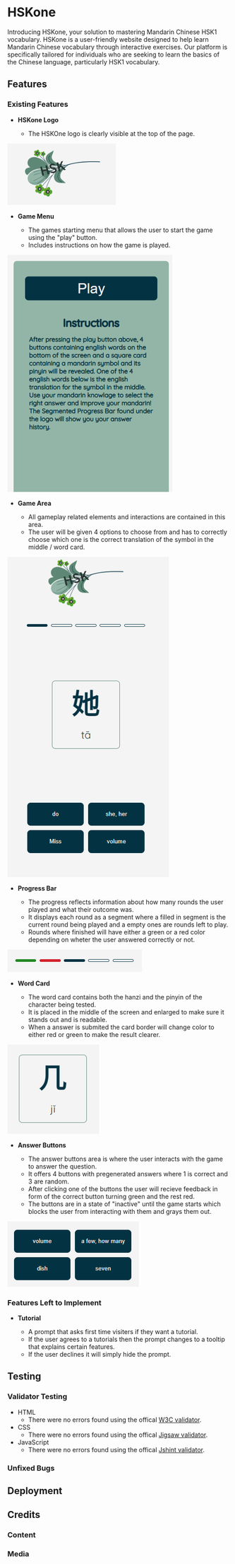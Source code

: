 # HSKone

Introducing HSKone, your solution to mastering Mandarin Chinese HSK1
vocabulary. HSKone is a user-friendly website designed to help learn Mandarin
Chinese vocabulary through interactive exercises. Our platform is specifically
tailored for individuals who are seeking to learn the basics of the Chinese language,
particularly HSK1 vocabulary.



## Features

### Existing Features

 - __HSKone Logo__

    - The HSKOne logo is clearly visible at the top of the page.

![Logo](assets/images/docs/logo.png)

 - __Game Menu__

    - The games starting menu that allows the user to start the game using the "play" button.
    - Includes instructions on how the game is played.

![Game Menu](assets/images/docs/menu.png)

 - __Game Area__

    - All gameplay related elements and interactions are contained in this area.
    - The user will be given 4 options to choose from and has to correctly choose which one is the correct translation of the symbol in the middle / word card.

![Game Area](assets/images/docs/game-area.png)

 - __Progress Bar__

    - The progress reflects information about how many rounds the user played and what their outcome was.
    - It displays each round as a segment where a filled in segment is the current round being played and a empty ones are rounds left to play.
    - Rounds where finished will have either a green or a red color depending on wheter the user answered correctly or not.

![Progress Bar](assets/images/docs/progress-bar.png)

 - __Word Card__

    - The word card contains both the hanzi and the pinyin of the character being tested.
    - It is placed in the middle of the screen and enlarged to make sure it stands out and is readable.
    - When a answer is submited the card border will change color to either red or green to make the result clearer.

![Word Card](assets/images/docs/word-card.png)

 - __Answer Buttons__

    - The answer buttons area is where the user interacts with the game to answer the question.
    - It offers 4 buttons with pregenerated answers where 1 is correct and 3 are random.
    - After clicking one of the buttons the user will recieve feedback in form of the correct button turning green and the rest red.
    - The buttons are in a state of "inactive" until the game starts which blocks the user from interacting with them and grays them out.

![Answer Buttons](assets/images/docs/answer-buttons.png)

### Features Left to Implement

 - __Tutorial__

    - A prompt that asks first time visiters if they want a tutorial.
    - If the user agrees to a tutorials then the prompt changes to a tooltip that explains certain features.
    - If the user declines it will simply hide the prompt.

## Testing

### Validator Testing

 - HTML
   - There were no errors found using the offical [W3C validator]("https://validator.w3.org/nu/?doc=https%3A%2F%2Fdebuggedmoon.github.io%2Fhsk-one%2F").
 - CSS
   - There were no errors found using the offical [Jigsaw validator]("https://jigsaw.w3.org/css-validator/validator?uri=https%3A%2F%2Fdebuggedmoon.github.io%2Fhsk-one%2F&profile=css3svg&usermedium=all&warning=1&vextwarning=&lang=en").
 - JavaScript
   - There were no errors found using the offical [Jshint validator]("https://jshint.com/").

### Unfixed Bugs



## Deployment



## Credits


### Content



### Media


